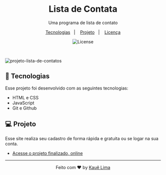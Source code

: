 <h1 align="center">Lista de Contata</h1>

<p align="center">
Uma programa de lista de contato <br/>


<p align="center">
  <a href="#-tecnologias">Tecnologias</a>&nbsp;&nbsp;&nbsp;|&nbsp;&nbsp;&nbsp;
  <a href="#-projeto">Projeto</a>&nbsp;&nbsp;&nbsp;|&nbsp;&nbsp;&nbsp;
  <a href="#memo-licença">Licença</a>
</p>

<p align="center">
  <img alt="License" src="https://img.shields.io/static/v1?label=license&message=MIT&color=49AA26&labelColor=000000">
</p>

<br>

![projeto-lista-de-contatos](https://github.com/KaueACLima/projeto-signUp-signIn/assets/56000639/30afa71a-845d-4549-b631-fd5c7df0290e)

## 🚀 Tecnologias

Esse projeto foi desenvolvido com as seguintes tecnologias:

- HTML e CSS
- JavaScript
- Git e Github

## 💻 Projeto

Esse site realiza seu cadastro de forma rápida e gratuita ou se logar na sua conta.

- [Acesse o projeto finalizado, online](https://kaueaclima.github.io/projeto-lista-de-contatos/)

---

<p align="center">Feito com ♥ by <a href="https://www.linkedin.com/in/kau%C3%AA-lima-234515182/">Kauê Lima</a></p>
